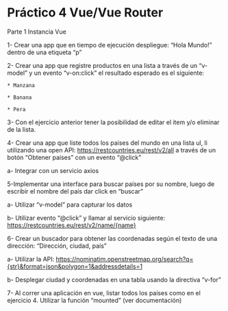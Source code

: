 # Práctico 4 Vue/Vue Router

Parte 1 Instancia Vue

1- Crear una app que en tiempo de ejecución despliegue: “Hola Mundo!” dentro de una etiqueta “p”
  
2- Crear una app que registre productos en una lista a través de un “v-model” y un evento “v-on:click” el resultado esperado es el siguiente:

	* Manzana

	* Banana

	* Pera

3- Con el ejercicio anterior tener la posibilidad de editar el item y/o eliminar de la lista.

4- Crear una app que liste todos los países del mundo en una lista ul, li utilizando una open API: https://restcountries.eu/rest/v2/all a través de un botón “Obtener países” con un evento “@click”

  a- Integrar con un servicio axios
  
5-Implementar una interface para buscar países por su nombre, luego de escribir el nombre del país dar click en “buscar”

  a- Utilizar “v-model” para capturar los datos
  
  b- Utilizar evento “@click” y llamar al servicio siguiente: https://restcountries.eu/rest/v2/name/{name}
  
6- Crear un buscador para obtener las coordenadas según el texto de una dirección: “Dirección, ciudad, país”

  a- Utilizar la API: https://nominatim.openstreetmap.org/search?q={str}&format=json&polygon=1&addressdetails=1
  
  b- Desplegar ciudad y coordenadas en una tabla usando la directiva “v-for”

7- Al correr una aplicación en vue, listar todos los países como en el ejercicio 4. Utilizar la función “mounted” (ver documentación)
